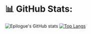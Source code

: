 # 📊 GitHub Stats:
![Epilogue's GitHub stats](https://github-readme-stats.vercel.app/api?username=hthanggg0221&show_icons=true&theme=dracula)
[![Top Langs](https://github-readme-stats.vercel.app/api/top-langs/?username=hthanggg0221theme=dracula&hide_border=false&include_all_commits=true&count_private=true&layout=donut-vertical)](https://github.com/anuraghazra/github-readme-stats)
